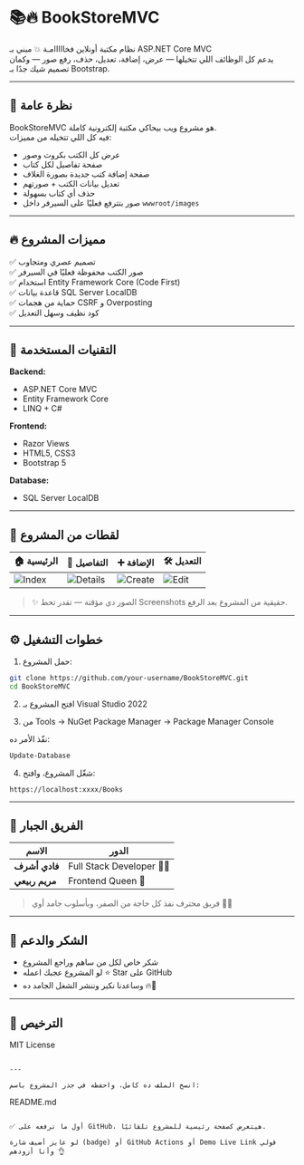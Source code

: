 # 📚🔥 BookStoreMVC

نظام مكتبة أونلاين فخااااامـة 💥 مبني بـ ASP.NET Core MVC  
يدعم كل الوظائف اللي تتخيلها — عرض، إضافة، تعديل، حذف، رفع صور — وكمان تصميم شيك جدًا بـ Bootstrap.

---

## 🚀 نظرة عامة

BookStoreMVC هو مشروع ويب بيحاكي مكتبة إلكترونية كاملة.  
فيه كل اللي تتخيله من مميزات:

- عرض كل الكتب بكروت وصور
- صفحة تفاصيل لكل كتاب
- صفحة إضافة كتب جديدة بصورة الغلاف
- تعديل بيانات الكتب + صورتهم
- حذف أي كتاب بسهولة
- صور بتترفع فعليًا على السيرفر داخل `wwwroot/images`

---

## 🔥 مميزات المشروع

✅ تصميم عصري ومتجاوب  
✅ صور الكتب محفوظة فعليًا في السيرفر  
✅ استخدام Entity Framework Core (Code First)  
✅ قاعدة بيانات SQL Server LocalDB  
✅ حماية من هجمات CSRF و Overposting  
✅ كود نظيف وسهل التعديل

---

## 🧰 التقنيات المستخدمة

**Backend:**
- ASP.NET Core MVC
- Entity Framework Core
- LINQ + C#

**Frontend:**
- Razor Views
- HTML5, CSS3
- Bootstrap 5

**Database:**
- SQL Server LocalDB

---

## 📸 لقطات من المشروع

| 🏠 الرئيسية | 📖 التفاصيل | ➕ الإضافة | 🛠️ التعديل |
|------------|-------------|-----------|-------------|
| ![Index](https://via.placeholder.com/300x200.png?text=Index+Page) | ![Details](https://via.placeholder.com/300x200.png?text=Details+Page) | ![Create](https://via.placeholder.com/300x200.png?text=Create+Page) | ![Edit](https://via.placeholder.com/300x200.png?text=Edit+Page) |

> ✨ الصور دي مؤقتة — تقدر تحط Screenshots حقيقية من المشروع بعد الرفع.

---

## ⚙️ خطوات التشغيل

1. حمل المشروع:

```bash
git clone https://github.com/your-username/BookStoreMVC.git
cd BookStoreMVC
```

2. افتح المشروع بـ Visual Studio 2022

3. من Tools → NuGet Package Manager → Package Manager Console

نفّذ الأمر ده:

```powershell
Update-Database
```

4. شغّل المشروع، وافتح:

```
https://localhost:xxxx/Books
```

---

## 👑 الفريق الجبار

| الاسم          | الدور                      |
|----------------|-----------------------------|
| **فادي أشرف**   | Full Stack Developer 👨‍💻  |
| **مريم ربيعي** | Frontend Queen 💅          |

> فريق محترف نفذ كل حاجة من الصفر، وبأسلوب جامد أوي 😤🔥

---

## 🤝 الشكر والدعم

- شكر خاص لكل من ساهم وراجع المشروع
- لو المشروع عجبك اعمله ⭐ Star على GitHub
- وساعدنا نكبر وننشر الشغل الجامد ده 🔥💪

---

## 📄 الترخيص

MIT License
```

---

انسخ الملف ده كامل، واحفظه في جذر المشروع باسم:  
```
README.md
```

✅ أول ما ترفعه على GitHub، هيتعرض كصفحة رئيسية للمشروع تلقائيًا.

لو عايز أضيف شارة (badge) أو GitHub Actions أو Demo Live Link قولي وأنا أزودهم 👌
